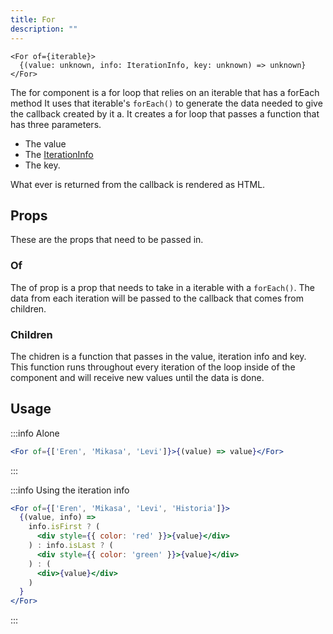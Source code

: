 ```yaml
---
title: For
description: ""
---
```


```tsx
<For of={iterable}>
  {(value: unknown, info: IterationInfo, key: unknown) => unknown}
</For>
```

The for component is a for loop that relies on an iterable that has a forEach method It uses that iterable's `forEach()` to generate the data needed to give the callback created by it a. It creates a for loop that passes a function that has three parameters.

- The value
- The [IterationInfo](/libraries/utilities/iteration-generators#iteration-info)
- The key.

What ever is returned from the callback is rendered as HTML.

## Props

These are the props that need to be passed in.

### Of

The of prop is a prop that needs to take in a iterable with a `forEach()`.
The data from each iteration will be passed to the callback that comes from children.

### Children

The chidren is a function that passes in the value, iteration info and key.
This function runs throughout every iteration of the loop inside of the component and will receive new values until the data is done.

## Usage

:::info Alone

```jsx
<For of={['Eren', 'Mikasa', 'Levi']}>{(value) => value}</For>
```

:::

:::info Using the iteration info

```jsx
<For of={['Eren', 'Mikasa', 'Levi', 'Historia']}>
  {(value, info) =>
    info.isFirst ? (
      <div style={{ color: 'red' }}>{value}</div>
    ) : info.isLast ? (
      <div style={{ color: 'green' }}>{value}</div>
    ) : (
      <div>{value}</div>
    )
  }
</For>
```

:::
